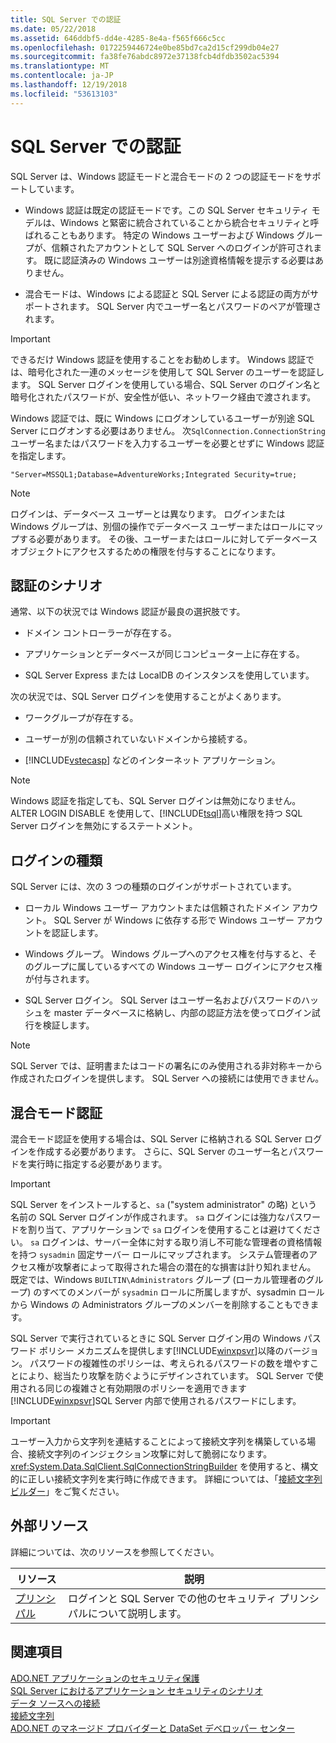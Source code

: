 ```yaml
---
title: SQL Server での認証
ms.date: 05/22/2018
ms.assetid: 646ddbf5-dd4e-4285-8e4a-f565f666c5cc
ms.openlocfilehash: 0172259446724e0be85bd7ca2d15cf299db04e27
ms.sourcegitcommit: fa38fe76abdc8972e37138fcb4dfdb3502ac5394
ms.translationtype: MT
ms.contentlocale: ja-JP
ms.lasthandoff: 12/19/2018
ms.locfileid: "53613103"
---
```

# <a name="authentication-in-sql-server"></a>SQL Server での認証
SQL Server は、Windows 認証モードと混合モードの 2 つの認証モードをサポートしています。  
  
-   Windows 認証は既定の認証モードです。この SQL Server セキュリティ モデルは、Windows と緊密に統合されていることから統合セキュリティと呼ばれることもあります。 特定の Windows ユーザーおよび Windows グループが、信頼されたアカウントとして SQL Server へのログインが許可されます。 既に認証済みの Windows ユーザーは別途資格情報を提示する必要はありません。  
  
-   混合モードは、Windows による認証と SQL Server による認証の両方がサポートされます。 SQL Server 内でユーザー名とパスワードのペアが管理されます。  
  
> [!IMPORTANT]
>  できるだけ Windows 認証を使用することをお勧めします。 Windows 認証では、暗号化された一連のメッセージを使用して SQL Server のユーザーを認証します。 SQL Server ログインを使用している場合、SQL Server のログイン名と暗号化されたパスワードが、安全性が低い、ネットワーク経由で渡されます。  
  
 Windows 認証では、既に Windows にログオンしているユーザーが別途 SQL Server にログオンする必要はありません。 次`SqlConnection.ConnectionString`ユーザー名またはパスワードを入力するユーザーを必要とせずに Windows 認証を指定します。  
  
```  
"Server=MSSQL1;Database=AdventureWorks;Integrated Security=true;  
```  
  
> [!NOTE]
>  ログインは、データベース ユーザーとは異なります。 ログインまたは Windows グループは、別個の操作でデータベース ユーザーまたはロールにマップする必要があります。 その後、ユーザーまたはロールに対してデータベース オブジェクトにアクセスするための権限を付与することになります。  
  
## <a name="authentication-scenarios"></a>認証のシナリオ  
 通常、以下の状況では Windows 認証が最良の選択肢です。  
  
-   ドメイン コントローラーが存在する。  
  
-   アプリケーションとデータベースが同じコンピューター上に存在する。  
  
-   SQL Server Express または LocalDB のインスタンスを使用しています。  
  
 次の状況では、SQL Server ログインを使用することがよくあります。  
  
-   ワークグループが存在する。  
  
-   ユーザーが別の信頼されていないドメインから接続する。  
  
-   [!INCLUDE[vstecasp](../../../../../includes/vstecasp-md.md)] などのインターネット アプリケーション。  
  
> [!NOTE]
>  Windows 認証を指定しても、SQL Server ログインは無効になりません。 ALTER LOGIN DISABLE を使用して、[!INCLUDE[tsql](../../../../../includes/tsql-md.md)]高い権限を持つ SQL Server ログインを無効にするステートメント。  
  
## <a name="login-types"></a>ログインの種類  
 SQL Server には、次の 3 つの種類のログインがサポートされています。  
  
-   ローカル Windows ユーザー アカウントまたは信頼されたドメイン アカウント。 SQL Server が Windows に依存する形で Windows ユーザー アカウントを認証します。  
  
-   Windows グループ。 Windows グループへのアクセス権を付与すると、そのグループに属しているすべての Windows ユーザー ログインにアクセス権が付与されます。  
  
-   SQL Server ログイン。 SQL Server はユーザー名およびパスワードのハッシュを master データベースに格納し、内部の認証方法を使ってログイン試行を検証します。  
  
> [!NOTE]
>  SQL Server では、証明書またはコードの署名にのみ使用される非対称キーから作成されたログインを提供します。 SQL Server への接続には使用できません。  
  
## <a name="mixed-mode-authentication"></a>混合モード認証  
 混合モード認証を使用する場合は、SQL Server に格納される SQL Server ログインを作成する必要があります。 さらに、SQL Server のユーザー名とパスワードを実行時に指定する必要があります。  
  
> [!IMPORTANT]
>  SQL Server をインストールすると、`sa` ("system administrator" の略) という名前の SQL Server ログインが作成されます。 `sa` ログインには強力なパスワードを割り当て、アプリケーションで `sa` ログインを使用することは避けてください。 `sa` ログインは、サーバー全体に対する取り消し不可能な管理者の資格情報を持つ `sysadmin` 固定サーバー ロールにマップされます。 システム管理者のアクセス権が攻撃者によって取得された場合の潜在的な損害は計り知れません。 既定では、Windows `BUILTIN\Administrators` グループ (ローカル管理者のグループ) のすべてのメンバーが `sysadmin` ロールに所属しますが、sysadmin ロールから Windows の Administrators グループのメンバーを削除することもできます。  
  
 SQL Server で実行されているときに SQL Server ログイン用の Windows パスワード ポリシー メカニズムを提供します[!INCLUDE[winxpsvr](../../../../../includes/winxpsvr-md.md)]以降のバージョン。 パスワードの複雑性のポリシーは、考えられるパスワードの数を増やすことにより、総当たり攻撃を防ぐようにデザインされています。 SQL Server で使用される同じの複雑さと有効期限のポリシーを適用できます[!INCLUDE[winxpsvr](../../../../../includes/winxpsvr-md.md)]SQL Server 内部で使用されるパスワードにします。  
  
> [!IMPORTANT]
>  ユーザー入力から文字列を連結することによって接続文字列を構築している場合、接続文字列のインジェクション攻撃に対して脆弱になります。 <xref:System.Data.SqlClient.SqlConnectionStringBuilder> を使用すると、構文的に正しい接続文字列を実行時に作成できます。 詳細については、「[接続文字列ビルダー](../../../../../docs/framework/data/adonet/connection-string-builders.md)」をご覧ください。  
  
## <a name="external-resources"></a>外部リソース  
 詳細については、次のリソースを参照してください。  
  
|リソース|説明|  
|--------------|-----------------|  
|[プリンシパル](/sql/relational-databases/security/authentication-access/principals-database-engine)|ログインと SQL Server での他のセキュリティ プリンシパルについて説明します。|  
  
## <a name="see-also"></a>関連項目  
 [ADO.NET アプリケーションのセキュリティ保護](../../../../../docs/framework/data/adonet/securing-ado-net-applications.md)  
 [SQL Server におけるアプリケーション セキュリティのシナリオ](../../../../../docs/framework/data/adonet/sql/application-security-scenarios-in-sql-server.md)  
 [データ ソースへの接続](../../../../../docs/framework/data/adonet/connecting-to-a-data-source.md)  
 [接続文字列](../../../../../docs/framework/data/adonet/connection-strings.md)  
 [ADO.NET のマネージド プロバイダーと DataSet デベロッパー センター](https://go.microsoft.com/fwlink/?LinkId=217917)
